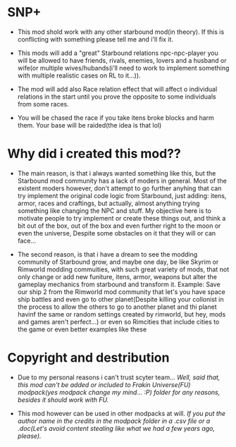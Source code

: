 # SNP+

- This mod shold work with any other starbound mod(in theory). If this is conflicting with something please tell me and i'll fix it.

- This mods will add a "great" Starbound relations npc-npc-player you will be allowed to have friends, rivals, enemies, lovers and a husband or wife(or multiple wives/hubands(i'll need to work to implement something with multiple realistic cases on RL to it...)). 

- The mod will add also Race relation effect that will affect o individual relations in the start until you prove the opposite to some individuals from some races.

- You will be chased the race if you take itens broke blocks and harm them. Your base will be raided(the idea is that lol)

# Why did i created this mod??

- The main reason, is that i always wanted something like this, but the Starbound mod community has a lack of moders in general. Most of the existent moders however, don't attempt to go further anyhing that can try implement the original code logic from Starbound, just adding: itens, armor, races and craftings, but actually, almost anything trying something like changing the NPC and stuff. My objective here is to motivate people to try implement or create these things out, and think a bit out of the box, out of the box and even further right to the moon or even the universe, Despite some obstacles on it that they will or can face... 

- The second reason, is that i have a dream to see the modding community of Starbound grow, and maybe one day, be like Skyrim or Rimworld modding commuities, with such great variety of mods, that not only change or add new funiture, itens, armor, weapons but alter the gameplay mechanics from starbound and transform it. Example: Save our ship 2 from the Rimworld mod community that let's you have space ship battles and even go to other planet(Despite killing your collonist in the process to allow the others to go to another planet and thi planet havinf the same or random settings created by rimworld, but hey, mods and games aren't perfect...) or even so Rimcities that include cities to the game or even better examples like these

# Copyright and destribution

- Due to my personal reasons i can't trust scyter team... *Well, said that, this mod can't be added or included to Frakin Universe(FU) modpack(yes modpack change my mind... :P) folder for any reasons, besides it should work with FU.*

- This mod however can be used in other modpacks at will. *If you put the author name in the credits in the modpack folder in a .csv file or a .doc(Let's avoid content stealing like what we had a few years ago, please).*
